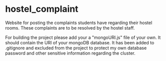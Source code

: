 # hostel_complaint
Website for posting the complaints students have regarding their hostel rooms.
These complaints are to be resolved by the hostel staff.

For building the project please add your a "mongoURI.js" file of your own.
It should contain the URI of your mongoDB database.
It has been added to .gitignore and excluded from the project to protect my own database password
and other sensitive information regarding the cluster.